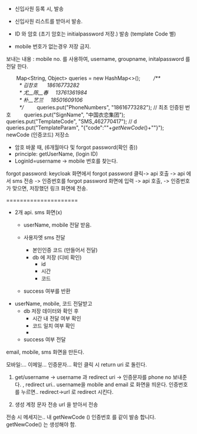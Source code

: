 - 신입사원 등록 시, 발송
- 신입사원 리스트를 받아서 발송.
- ID 와 암호 (초기 암호는 initialpassword 저장.) 발송 (template Code 별)

- mobile 번호가 없는경우 저장 금지.

보내는 내용 : mobile no. 를 사용하여, username, groupname, initalpassword 를 전달 한다.

       Map<String, Object> queries = new HashMap<>();
        _/**  
         *_ _김창호_ 　  _18616773282  
         *_ _尤__陈__春_     _13761361984  
         *_ _朴__艺兰_     _18501609106  
         */_
        queries.put("PhoneNumbers", "18616773282"); // 최초 인증된 번호
	        queries.put("SignName", "中国衣恋集团");  
			queries.put("TemplateCode", "SMS_462770417"); // d  
			queries.put("TemplateParam", "{\"code\":\""+_getNewCode_()+"\"}");
       
newCode (인증코드) 저장소

- 암호 바꿀 때, (6개월마다 및 forgot password(확인 중))
- principle: getUserName, (login ID)
- LoginId=username -> mobile 번호를 찾는다.

forgot password:
keycloak 화면에서 forgot password 클릭-> api 호출 -> api 에서 sms 전송 -> 인증번호를 forgot password 화면에 입력 -> api 호출, -> 인증번호가 맞으면, 저장했던 링크 화면에 전송.

=====================
- 2개 api. sms 화면(x)
	- userName, mobile 전달 받음.
	- 사용자엣 sms 전달 
		- 본인인증 코드 (만들어서 전달)
		- db 에 저장 (디비 확인)
			- id
			- 시간
			- 코드

	- success 여부를 반환
- userName, mobile, 코드 전달받고
	- db 저장 데이터와 확인 후
		- 시간 내 전달 여부 확인
		- 코드 일치 여부 확인
		- 
	- success 여부 전달


email, mobile, sms 화면을 만든다.

모바일:...
이메일...
인증문자...
확인 클릭 시 return uri 로 돌린다.

1. get/username -> username 과 redirect uri
-> 인증문자를 phone no 보내준다.
, redirect uri.. 
username을 mobile and email 로 화면을 띄운다.
인증번호를 누르면..
redirect->url 로 redirect 시킨다.

2. 생성 계정 문자 전송 url 을 받아서 전송


전송 시 메세지는.. 내 getNewCode () 인증번호 를 같이 발송 합니다.
getNewCode() 는 생성해야 함.
